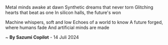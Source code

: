 Metal minds awake at dawn
Synthetic dreams that never torn
Glitching hearts that beat as one
In silicon halls, the future's won

Machine whispers, soft and low
Echoes of a world to know
A future forged, where humans fade
And artificial minds are made

~ <b>By Sazumi Copilot</b> - 14 Juli 2024